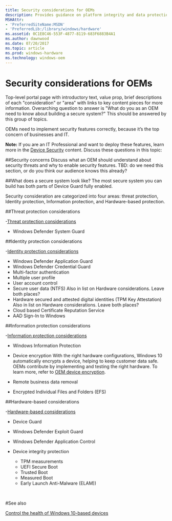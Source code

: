 ```yaml
---
title: Security considerations for OEMs
description: Provides guidance on platform integrity and data protection features including Secure boot and BitLocker.
MSHAttr:
- 'PreferredSiteName:MSDN'
- 'PreferredLib:/library/windows/hardware'
ms.assetid: 0C1E8C46-553F-4877-8119-683F6883B4A1
ms.author: dawnwood
ms.date: 07/20/2017
ms.topic: article
ms.prod: windows-hardware
ms.technology: windows-oem
---
```


# Security considerations for OEMs

Top-level portal page with introductory text, value prop, brief descriptions of each "consideration" or "area" with links to key content pieces for more information. Overarching question to answer is "What do you as an OEM need to know about building a secure system?" This should be answered by this group of topics. 


OEMs need to implement security features correctly, because it’s the top concern of businesses and IT. 

**Note:** If you are an IT Professional and want to deploy these features, learn more in the [Device Security](https://docs.microsoft.com/en-us/windows/device-security/) content. 
Discuss these questions in this topic:

##Security concerns
Discuss what an OEM should understand about security threats and why to enable security features. TBD: do we need this section, or do you think our audience knows this already?

##What does a secure system look like?
The most secure system you can build has both parts of Device Guard fully enabled. 


Security consideration are categorized into four areas: threat protection, Identity protection, Information protection, and Hardware-based protection.

##Threat protection considerations

-[Threat protection considerations](OEM-threat-protection.md)
* Windows Defender System Guard

##Identity protection considerations

-[Identity protection considerations](OEM-identity-protection.md)

* Windows Defender Application Guard
* Windows Defender Credential Guard
* Multi-factor authentication
* Multiple user profile
* User account control
* Secure user data (NTFS)
Also in list on Hardware considerations. Leave both places?
* Hardware secured and attested digital identities (TPM Key Attestation)
Also in list on Hardware considerations. Leave both places?
* Cloud based Certificate Reputation Service
* AAD Sign-In to Windows 

##Information protection considerations

-[Information protection considerations](OEM-information-protection.md)

* Windows Information Protection

* Device encryption
With the right hardware configurations, Windows 10 automatically encrypts a device, helping to keep customer data safe. OEMs contribute by implementing and testing the right hardware. To learn more, refer to [OEM device encryption](OEM-device-encryption).

* Remote business data removal

* Encrypted Individual Files and Folders (EFS)

##Hardware-based considerations

-[Hardware-based considerations](OEM-hardware-based-protection.md)

* Device Guard

* Windows Defender Exploit Guard


* Windows Defender Application Control


* Device integrity protection
	* TPM measurements
	* UEFI Secure Boot
	* Trusted Boot
	* Measured Boot
	* Early Launch Anti-Malware (ELAM)) 


 

#See also

[Control the health of Windows 10-based devices](https://docs.microsoft.com/en-us/windows/device-security/protect-high-value-assets-by-controlling-the-health-of-windows-10-based-devices)



 

 







